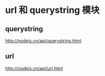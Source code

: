 # url 和 querystring 模块

## querystring

http://nodejs.cn/api/querystring.html



## url

http://nodejs.cn/api/url.html



